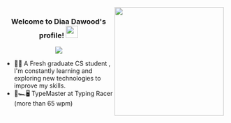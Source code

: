 <img width="250" align="right" src="https://media.tenor.com/rf88Pwf2KcsAAAAC/css-ie.gif">

<h3 align="center">
  Welcome to Diaa Dawood's profile!
  <img src="https://media.giphy.com/media/hvRJCLFzcasrR4ia7z/giphy.gif" width="28">
</h3>

<p align="center">
  <a href="https://github.com/DenverCoder1/readme-typing-svg"><img src="https://readme-typing-svg.herokuapp.com/?lines=Back-End%20Developer;Always%20learning%20new%20things&font=Fira%20Code&center=true&width=440&height=45&color=#5c7ef7&vCenter=true&size=22"></a>
</p> 


- 👨‍💻 A Fresh graduate CS student , I'm constantly learning and exploring new technologies to improve my skills.
- 🏁🏎️🖥️ TypeMaster at Typing Racer (more than 65 wpm)

